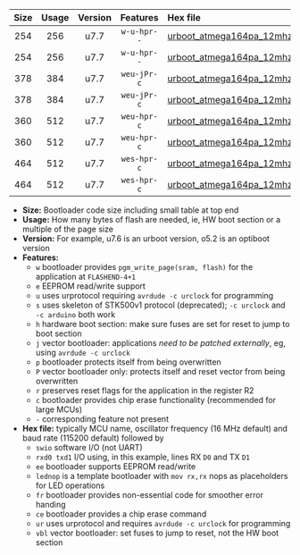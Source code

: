 |Size|Usage|Version|Features|Hex file|
|:-:|:-:|:-:|:-:|:--|
|254|256|u7.7|`w-u-hpr--`|[urboot_atmega164pa_12mhz_230400bps_swio_rxd0_txd1_lednop_ur.hex](https://raw.githubusercontent.com/stefanrueger/urboot.hex/main/mcus/atmega164pa/fcpu_12mhz/230400_bps/urboot_atmega164pa_12mhz_230400bps_swio_rxd0_txd1_lednop_ur.hex)|
|254|256|u7.7|`w-u-hpr--`|[urboot_atmega164pa_12mhz_230400bps_swio_rxd2_txd3_lednop_ur.hex](https://raw.githubusercontent.com/stefanrueger/urboot.hex/main/mcus/atmega164pa/fcpu_12mhz/230400_bps/urboot_atmega164pa_12mhz_230400bps_swio_rxd2_txd3_lednop_ur.hex)|
|378|384|u7.7|`weu-jPr-c`|[urboot_atmega164pa_12mhz_230400bps_swio_rxd0_txd1_ee_lednop_fr_ce_ur_vbl.hex](https://raw.githubusercontent.com/stefanrueger/urboot.hex/main/mcus/atmega164pa/fcpu_12mhz/230400_bps/urboot_atmega164pa_12mhz_230400bps_swio_rxd0_txd1_ee_lednop_fr_ce_ur_vbl.hex)|
|378|384|u7.7|`weu-jPr-c`|[urboot_atmega164pa_12mhz_230400bps_swio_rxd2_txd3_ee_lednop_fr_ce_ur_vbl.hex](https://raw.githubusercontent.com/stefanrueger/urboot.hex/main/mcus/atmega164pa/fcpu_12mhz/230400_bps/urboot_atmega164pa_12mhz_230400bps_swio_rxd2_txd3_ee_lednop_fr_ce_ur_vbl.hex)|
|360|512|u7.7|`weu-hpr-c`|[urboot_atmega164pa_12mhz_230400bps_swio_rxd0_txd1_ee_lednop_fr_ce_ur.hex](https://raw.githubusercontent.com/stefanrueger/urboot.hex/main/mcus/atmega164pa/fcpu_12mhz/230400_bps/urboot_atmega164pa_12mhz_230400bps_swio_rxd0_txd1_ee_lednop_fr_ce_ur.hex)|
|360|512|u7.7|`weu-hpr-c`|[urboot_atmega164pa_12mhz_230400bps_swio_rxd2_txd3_ee_lednop_fr_ce_ur.hex](https://raw.githubusercontent.com/stefanrueger/urboot.hex/main/mcus/atmega164pa/fcpu_12mhz/230400_bps/urboot_atmega164pa_12mhz_230400bps_swio_rxd2_txd3_ee_lednop_fr_ce_ur.hex)|
|464|512|u7.7|`wes-hpr-c`|[urboot_atmega164pa_12mhz_230400bps_swio_rxd0_txd1_ee_lednop_fr_ce.hex](https://raw.githubusercontent.com/stefanrueger/urboot.hex/main/mcus/atmega164pa/fcpu_12mhz/230400_bps/urboot_atmega164pa_12mhz_230400bps_swio_rxd0_txd1_ee_lednop_fr_ce.hex)|
|464|512|u7.7|`wes-hpr-c`|[urboot_atmega164pa_12mhz_230400bps_swio_rxd2_txd3_ee_lednop_fr_ce.hex](https://raw.githubusercontent.com/stefanrueger/urboot.hex/main/mcus/atmega164pa/fcpu_12mhz/230400_bps/urboot_atmega164pa_12mhz_230400bps_swio_rxd2_txd3_ee_lednop_fr_ce.hex)|

- **Size:** Bootloader code size including small table at top end
- **Usage:** How many bytes of flash are needed, ie, HW boot section or a multiple of the page size
- **Version:** For example, u7.6 is an urboot version, o5.2 is an optiboot version
- **Features:**
  + `w` bootloader provides `pgm_write_page(sram, flash)` for the application at `FLASHEND-4+1`
  + `e` EEPROM read/write support
  + `u` uses urprotocol requiring `avrdude -c urclock` for programming
  + `s` uses skeleton of STK500v1 protocol (deprecated); `-c urclock` and `-c arduino` both work
  + `h` hardware boot section: make sure fuses are set for reset to jump to boot section
  + `j` vector bootloader: applications *need to be patched externally*, eg, using `avrdude -c urclock`
  + `p` bootloader protects itself from being overwritten
  + `P` vector bootloader only: protects itself and reset vector from being overwritten
  + `r` preserves reset flags for the application in the register R2
  + `c` bootloader provides chip erase functionality (recommended for large MCUs)
  + `-` corresponding feature not present
- **Hex file:** typically MCU name, oscillator frequency (16 MHz default) and baud rate (115200 default) followed by
  + `swio` software I/O (not UART)
  + `rxd0 txd1` I/O using, in this example, lines RX `D0` and TX `D1`
  + `ee` bootloader supports EEPROM read/write
  + `lednop` is a template bootloader with `mov rx,rx` nops as placeholders for LED operations
  + `fr` bootloader provides non-essential code for smoother error handing
  + `ce` bootloader provides a chip erase command
  + `ur` uses urprotocol and requires `avrdude -c urclock` for programming
  + `vbl` vector bootloader: set fuses to jump to reset, not the HW boot section
